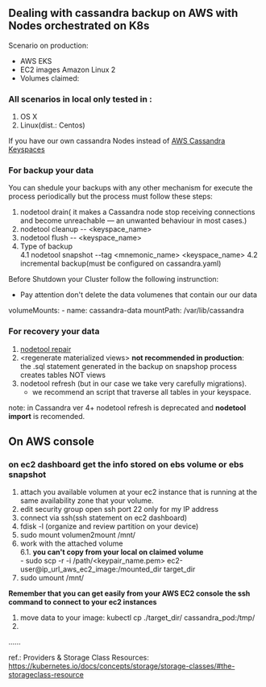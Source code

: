 ## Dealing with cassandra backup on AWS with Nodes orchestrated on K8s

Scenario on production:</br>
* AWS EKS
* EC2 images Amazon Linux 2
* Volumes claimed:  

### All scenarios in local only tested in :

1. OS X 
2. Linux(dist.: Centos)

If you have our own cassandra Nodes instead of [AWS Cassandra Keyspaces](https://aws.amazon.com/keyspaces/) 

### For backup your data

You can shedule your backups with any other mechanism for execute the process periodically but the process
must follow these steps: </br>

1. nodetool drain( it makes a Cassandra node stop receiving connections and become unreachable — an unwanted behaviour in most cases.)
2. nodetool cleanup -- <keyspace_name>
3. nodetool flush -- <keyspace_name> 
4. Type of backup</br>
   4.1 nodetool snapshot --tag <mnemonic_name> <keyspace_name>
   4.2 incremental backup(must be configured on cassandra.yaml) 

Before Shutdown your Cluster follow the following instrunction:
- Pay attention don't delete the data volumenes that contain our our data 

volumeMounts:
        - name: cassandra-data
          mountPath: /var/lib/cassandra

### For recovery your data 

1. [nodetool repair](https://cassandra.apache.org/doc/latest/tools/nodetool/repair.html) 
2. \<regenerate materialized views\> **not recommended  in production**: </br>
   the .sql statement generated in the backup on snapshop process creates tables NOT views
3. nodetool refresh (but in our case we take very carefully migrations).
   * we recommend an script that traverse all tables in your keyspace.

note: in Cassandra ver 4+ nodetool refresh is deprecated and **nodetool import** is recomended.

## On AWS console 

### on ec2 dashboard get the info stored on ebs volume or ebs snapshot 
1. attach you available volumen at your ec2 instance that is running at the same availability zone that your volume.
2. edit security group open ssh port 22 only for my IP address 
3. connect via ssh(ssh statement on ec2 dashboard)
4. fdisk -l (organize and review partition on your device) 
5. sudo mount volumen2mount /mnt/
6. work with the attached volume</br>
   6.1. **you can't copy from your local on claimed volume** </br>
       - sudo scp -r -i /path/<keypair_name.pem> ec2-user@ip_url_aws_ec2_image:/mounted_dir target_dir
7. sudo umount /mnt/

**Remember that you can get easily from your AWS EC2 console the ssh command to connect to your ec2 instances**



1. move data to your image: kubectl cp ./target_dir/ cassandra_pod:/tmp/
2. 

......






ref.: Providers & Storage Class Resources:</br>
      https://kubernetes.io/docs/concepts/storage/storage-classes/#the-storageclass-resource
      
